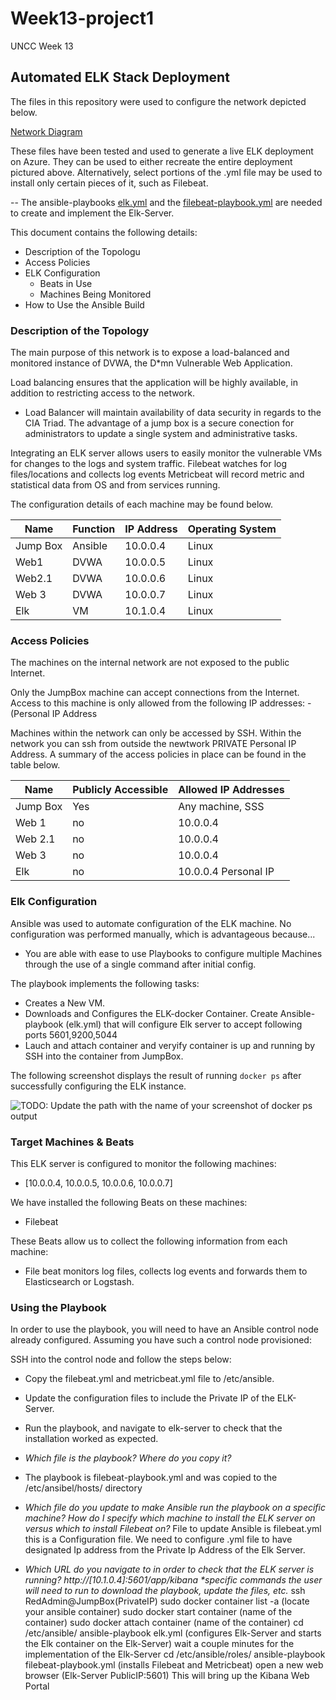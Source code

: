 # Week13-project1
UNCC Week 13
## Automated ELK Stack Deployment

The files in this repository were used to configure the network depicted below.

[Network Diagram](https://github.com/elreydesalsa/Week13-project1/blob/main/Diagrams/Screen%20Shot%202021-06-17%20at%2011.44.22%20AM.png)

These files have been tested and used to generate a live ELK deployment on Azure. They can be used to either recreate the entire deployment pictured above. Alternatively, select portions of the .yml file may be used to install only certain pieces of it, such as Filebeat.

  -- The ansible-playbooks [elk.yml](https://github.com/elreydesalsa/Week13-project1/blob/main/Ansible/install-elk.yml) and the [filebeat-playbook.yml](https://github.com/elreydesalsa/Week13-project1/blob/main/Ansible/filebeat-playbook.yml) are needed to create and implement the Elk-Server.

This document contains the following details:
- Description of the Topologu
- Access Policies
- ELK Configuration
  - Beats in Use
  - Machines Being Monitored
- How to Use the Ansible Build


### Description of the Topology
 
The main purpose of this network is to expose a load-balanced and monitored instance of DVWA, the D*mn Vulnerable Web Application.

Load balancing ensures that the application will be highly available, in addition to restricting access to the network.
- Load Balancer will maintain availability of data security in regards to the CIA Triad.  The advantage of a jump box is a secure conection for administrators to update a single system and administrative tasks. 

Integrating an ELK server allows users to easily monitor the vulnerable VMs for changes to the logs and system traffic.
Filebeat watches for log files/locations and collects log events
Metricbeat will record metric and statistical data from OS and from services running.

The configuration details of each machine may be found below.


| Name     | Function | IP Address | Operating System |
|----------|----------|------------|------------------|
| Jump Box | Ansible  | 10.0.0.4   | Linux            |
| Web1     | DVWA     | 10.0.0.5   | Linux            |
| Web2.1   | DVWA     | 10.0.0.6   | Linux            |
| Web 3    | DVWA     | 10.0.0.7   | Linux            |
| Elk      | VM       | 10.1.0.4   | Linux
### Access Policies

The machines on the internal network are not exposed to the public Internet. 

Only the JumpBox machine can accept connections from the Internet. Access to this machine is only allowed from the following IP addresses:
-(Personal IP Address

Machines within the network can only be accessed by SSH.
Within the network you can ssh from outside the newtwork PRIVATE Personal IP Address.
A summary of the access policies in place can be found in the table below.

| Name     | Publicly Accessible | Allowed IP Addresses |
|----------|---------------------|----------------------|
| Jump Box |   Yes               | Any machine, SSS     |
| Web 1    |    no               | 10.0.0.4             |
| Web 2.1  |    no               | 10.0.0.4             |
| Web 3    |    no               | 10.0.0.4             |
| Elk      |    no               | 10.0.0.4 Personal IP |
### Elk Configuration

Ansible was used to automate configuration of the ELK machine. No configuration was performed manually, which is advantageous because...
- You are able with ease to use Playbooks to configure multiple Machines through the use of a single command after initial config.

The playbook implements the following tasks:
- Creates a New VM.
- Downloads and Configures the ELK-docker Container. Create Ansible-playbook (elk.yml) that will configure Elk server to accept following ports 5601,9200,5044
- Lauch and attach container and veryify container is up and running by SSH into the container from JumpBox.

The following screenshot displays the result of running `docker ps` after successfully configuring the ELK instance.

![TODO: Update the path with the name of your screenshot of docker ps output](Images/docker_ps_output.png)

### Target Machines & Beats
This ELK server is configured to monitor the following machines:
- [10.0.0.4, 10.0.0.5, 10.0.0.6, 10.0.0.7]

We have installed the following Beats on these machines:
- Filebeat

These Beats allow us to collect the following information from each machine:
- File beat monitors log files, collects log events and forwards them to Elasticsearch or Logstash.
### Using the Playbook
In order to use the playbook, you will need to have an Ansible control node already configured. Assuming you have such a control node provisioned: 

SSH into the control node and follow the steps below:
- Copy the filebeat.yml and metricbeat.yml file to /etc/ansible.
- Update the configuration files to include the Private IP of the ELK-Server.
- Run the playbook, and navigate to elk-server to check that the installation worked as expected.


- _Which file is the playbook? Where do you copy it?_
- The playbook is filebeat-playbook.yml and was copied to the /etc/ansibel/hosts/ directory
- _Which file do you update to make Ansible run the playbook on a specific machine? How do I specify which machine to install the ELK server on versus which to install Filebeat on?_ 
     File to update Ansible is filebeat.yml this is a Configuration file. We need to configure .yml file to have designated Ip address from the Private Ip Address of the Elk Server.
- _Which URL do you navigate to in order to check that the ELK server is running? 
  http://[10.1.0.4]:5601/app/kibana
*specific commands the user will need to run to download the playbook, update the files, etc._
ssh RedAdmin@JumpBox(PrivateIP)
sudo docker container list -a (locate your ansible container)
sudo docker start container (name of the container)
sudo docker attach container (name of the container)
cd /etc/ansible/
ansible-playbook elk.yml (configures Elk-Server and starts the Elk container on the Elk-Server) wait a couple minutes for the implementation of the Elk-Server
cd /etc/ansible/roles/
ansible-playbook filebeat-playbook.yml (installs Filebeat and Metricbeat)
open a new web browser (Elk-Server PublicIP:5601) This will bring up the Kibana Web Portal

